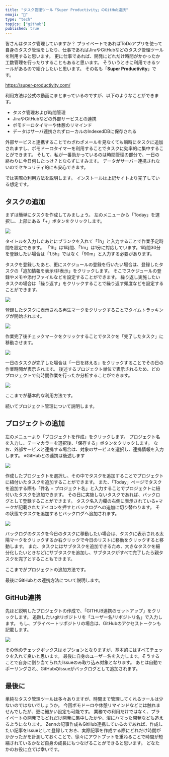 ```yaml
---
title: "タスク管理ツール「Super Productivity」のGitHub連携"
emoji: "🍣"
type: "tech"
topics: ["github"]
published: true
---
```


皆さんはタスク管理していますか？
プライベートであればToDoアプリを使って自身のタスク管理をしたり、仕事であればJiraやGitHubなどのタスク管理ツールを利用すると思います。
更に仕事であれば、開発にどれだけ時間がかかったか工数管理を行ったりすることもあると思います。
そういうときに利用できるツールがあるので紹介したいと思います。
その名も「**Super Productivity**」です。

https://super-productivity.com/

利用方法は公式の動画にまとまっているのですが、以下のようなことができます。

- タスク管理および時間管理
- JiraやGitHubなどの外部サービスとの連携
- ポモドーロタイマーや休憩のリマインド
- データはサーバ連携されずローカルのIndexedDBに保存される

外部サービスと連携することでわざわざメールを見なくても瞬時にタスクに追加されますし、ポモドーロタイマーを利用することでタスクに効率的に集中することができます。
そして、私が一番助かっているのは時間管理の部分で、一日の終わりに今日何したっけ？とならずにすみます。
データがサーバー連携されないのでセキュリティ的にも安心できます。

では実際の利用方法を説明します。
インストールは上記サイトより完了している想定です。

## タスクの追加

まずは簡単にタスクを作成してみましょう。
左のメニューから「Today」を選択し、上部にある「+」ボタンをクリックします。

![](/images/0742e8558fda9c/AddTask.png)

タイトルを入力したあとにブランクを入れて「1h」と入力することで作業予定時間を設定できます。
「1h」は1時間、「1m」は1分に対応しています。1時間30分を登録したい場合は「1.5h」ではなく「90m」と入力する必要があります。

タスクを登録したあと、更にスケジュールの登録を行いたい場合は、登録したタスクの「追加情報を表示/非表示」をクリックします。
そこでスケジュールの登録やメモや添付ファイルなどを設定することができます。
繰り返し実施したいタスクの場合は「繰り返す」をクリックすることで繰り返す頻度などを設定することができます。

![](/images/0742e8558fda9c/SetSchedule.png)

登録したタスクに表示される再生マークをクリックすることでタイムトラッキングが開始されます。

![](/images/0742e8558fda9c/TimeTracking.png)

作業完了後チェックマークをクリックすることでタスクを「完了したタスク」に移動させます。

![](/images/0742e8558fda9c/CompleteTask.png)

一日のタスクが完了した場合は「一日を終える」をクリックすることでその日の作業時間が表示されます。
後述するプロジェクト単位で表示されるため、どのプロジェクトで何時間作業を行ったか分析することができます。

![](/images/0742e8558fda9c/EndTask.png)

ここまでが基本的な利用方法です。

続いてプロジェクト管理について説明します。

## プロジェクトの追加

左のメニューより「プロジェクトを作成」をクリックします。
プロジェクト名を入力し、テーマカラーを選択後、「保存する」ボタンをクリックします。
なお、外部サービスと連携する場合は、対象のサービスを選択し、連携情報を入力します。
※GitHubとの連携は後述します

![](/images/0742e8558fda9c/AddProject.png)

作成したプロジェクトを選択し、その中でタスクを追加することでプロジェクトに紐付いたタスクを追加することができます。
また、「Today」ページでタスクを追加する際も「件名 + プロジェクト名」と入力することでプロジェクトに紐付いたタスクを追加できます。
その日に実施しないタスクであれば、バックログとして登録することができます。
タスク名入力欄の右側に表示されている+マークが記載されたアイコンを押すとバックログへの追加に切り替わります。
その状態でタスクを追加するとバックログへ追加されます。

![](/images/0742e8558fda9c/AddBacklog.png)

バックログのタスクを今日のタスクに移動したい場合は、タスクに表示される太陽マークをクリックするか右クリックで今日のリストに移動をクリックすると移動します。
また、タスクにはサブタスクを追加できるため、大きなタスクを細分化したいときなどにサブタスクを追加し、サブタスクがすべて完了したら親タスクを完了とすることもできます。

ここまでがプロジェクトの追加方法です。

最後にGitHubとの連携方法について説明します。

## GitHub連携

先ほど説明したプロジェクトの作成で、「GITHUB連携のセットアップ」をクリックします。
追跡したいgitリポジトリを「ユーザー名/リポジトリ名」で入力します。
もし、プライベートリポジトリの場合は、GitHubのアクセストークンも記載します。

![](/images/0742e8558fda9c/GITHUB.png)

その他のチェックボックスはオプションとなりますが、基本的にはすべてチェックを入れて良いと思います。
最後に自身のユーザー名を入力します。そうすることで自身に割り当てられたIssueのみ取り込み対象となります。
あとは自動でポーリングされ、GitHubのIssueがバックログとして追加されます。

## 最後に

単純なタスク管理ツールは多々ありますが、時間まで管理してくれるツールは少ないのではないでしょうか。
今回ポモドーロや休憩リマインドなどには触れませんでしたが、更に細かい設定も可能です。
業務での利用だけではなく、プライベートの開発でもどれだけ開発に集中したかや、沼にハマった開発なども追えるようになります。
Zennの記事作成もGitHub連携しているのであれば、作成したい記事をIssueとして登録しておき、実際記事を作成する際にどれだけ時間がかかったかを計測しておくことで、徐々にアウトプットを重ねることで時間が短縮されているかなど自身の成長にもつなげることができると思います。
どなたかのお役に立てば幸いです。

